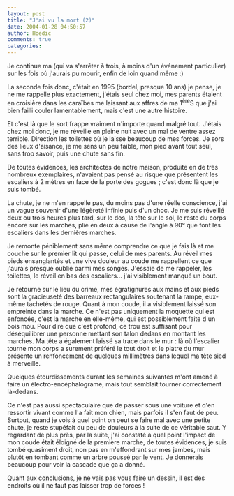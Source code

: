 ```yaml
---
layout: post
title: "J'ai vu la mort (2)"
date: 2004-01-28 04:50:57
author: Hoedic
comments: true
categories: 
---
```



Je continue ma  (qui va s'arrêter à trois, à moins d'un événement particulier) sur les fois où j'aurais pu mourir, enfin de loin quand même :)

La seconde fois donc, c'était en 1995 (bordel, presque 10 ans) je pense, je ne me rappelle plus exactement, j'étais seul chez moi, mes parents étaient en croisière dans les caraïbes me laissant aux affres de ma 1<sup>ère</sup>S que j'ai bien failli couler lamentablement, mais c'est une autre histoire.

Et c'est là que le sort frappe vraiment n'importe quand malgré tout. J'étais chez moi donc, je me réveille en pleine nuit avec un mal de ventre assez terrible. Direction les toilettes où je laisse beaucoup de mes forces. Je sors des lieux d'aisance, je me sens un peu faible, mon pied avant tout seul, sans trop savoir, puis une chute sans fin.

De toutes évidences, les architectes de notre maison, produite en de très nombreux exemplaires, n'avaient pas pensé au risque que présentent les escaliers à 2 mètres en face de la porte des gogues ; c'est donc là que je suis tombé.

La chute, je ne m'en rappelle pas, du moins pas d'une réelle conscience, j'ai un vague souvenir d'une légèreté infinie puis d'un choc. Je me suis réveillé deux ou trois heures plus tard, sur le dos, la tête sur le sol, le reste du corps encore sur les marches, plié en deux à cause de l'angle à 90° que font les escaliers dans les dernières marches.

Je remonte péniblement sans même comprendre ce que je fais là et me couche sur le premier lit qui passe, celui de mes parents. Au réveil mes pieds ensanglantés et une vive douleur au coude me rappellent ce que j'aurais presque oublié parmi mes songes. J'essaie de me rappeler, les toilettes, le réveil en bas des escaliers... j'ai visiblement manqué un bout.

Je retourne sur le lieu du crime, mes égratignures aux mains et aux pieds sont la gracieuseté des barreaux rectangulaires soutenant la rampe, eux-même tachetés de rouge. Quant à mon coude, il a visiblement laissé son empreinte dans la marche. Ce n'est pas uniquement la moquette qui est enfoncée, c'est la marche en elle-même, qui est possiblement faite d'un bois mou. Pour dire que c'est profond, ce trou est suffisant pour déséquilibrer une personne mettant son talon dedans en montant les marches. Ma tête a également laissé sa trace dans le mur : là où l'escalier tourne mon corps a surement préféré le tout droit et le platre du mur présente un renfoncement de quelques millimètres dans lequel ma tête sied à merveille.

Quelques étourdissements durant les semaines suivantes m'ont amené à faire un électro-encéphalograme, mais tout semblait tourner correctement là-dedans.

Ce n'est pas aussi spectaculaire que de passer sous une voiture et d'en ressortir vivant comme l'a fait mon chien, mais parfois il s'en faut de peu. Surtout, quand je vois à quel point on peut se faire mal avec une petite chute, je reste stupéfait du peu de douleurs à la suite de ce  véritable saut. Y regardant de plus près, par la suite, j'ai constaté à quel point l'impact de mon coude était éloigné de la première marche, de toutes évidences, je suis tombé quasiment droit, non pas en m'effondrant sur mes jambes, mais plutôt en tombant comme un arbre poussé par le vent. Je donnerais beaucoup pour voir la cascade que ça a donné.

Quant aux conclusions, je ne vais pas vous faire un dessin, il est des endroits où il ne faut pas laisser trop de forces !
